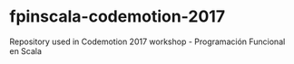 # fpinscala-codemotion-2017
Repository used in Codemotion 2017 workshop - Programación Funcional en Scala
